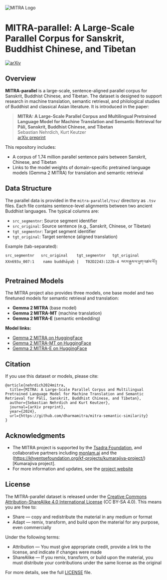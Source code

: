 ![MITRA Logo](dm-logo-full.avif)

# MITRA-parallel: A Large-Scale Parallel Corpus for Sanskrit, Buddhist Chinese, and Tibetan

[![arXiv](https://img.shields.io/badge/arXiv-2024.XXXX-blue)](https://github.com/dharmamitra/mitra-semantic-similarity)

## Overview

**MITRA-parallel** is a large-scale, sentence-aligned parallel corpus for Sanskrit, Buddhist Chinese, and Tibetan. The dataset is designed to support research in machine translation, semantic retrieval, and philological studies of Buddhist and classical Asian literature. It is introduced in the paper:

> **MITRA: A Large-Scale Parallel Corpus and Multilingual Pretrained Language Model for Machine Translation and Semantic Retrieval for Pāli, Sanskrit, Buddhist Chinese, and Tibetan**  
> Sebastian Nehrdich, Kurt Keutzer  
> [arXiv preprint](https://github.com/dharmamitra/mitra-semantic-similarity)

This repository includes:
- A corpus of 1.74 million parallel sentence pairs between Sanskrit, Chinese, and Tibetan
- Links to the model weights of domain-specific pretrained language models (Gemma 2 MITRA) for translation and semantic retrieval

## Data Structure

The parallel data is provided in the `mitra-parallel/tsv/` directory as `.tsv` files. Each file contains sentence-level alignments between two ancient Buddhist languages. The typical columns are:

- `src_segmentnr`: Source segment identifier
- `src_original`: Source sentence (e.g., Sanskrit, Chinese, or Tibetan)
- `tgt_segmentnr`: Target segment identifier
- `tgt_original`: Target sentence (aligned translation)

Example (tab-separated):
```
src_segmentnr	src_original	tgt_segmentnr	tgt_original
XXn693u_007:1	 namo buddhāyaḥ |	T02D2243:122b-4	སངས་རྒྱས་ལ་ཕྱག་འཚལ་ལོ་༎
```

## Pretrained Models

The MITRA project also provides three models, one base model and two finetuned models for semantic retrieval and translation:

- **Gemma 2 MITRA** (base model)
- **Gemma 2 MITRA-MT** (machine translation)
- **Gemma 2 MITRA-E** (semantic embedding)

**Model links:**

- [Gemma 2 MITRA on HuggingFace](https://huggingface.co/buddhist-nlp/gemma-2-mitra)
- [Gemma 2 MITRA-MT on HuggingFace](https://huggingface.co/buddhist-nlp/gemma-2-mitra-it)
- [Gemma 2 MITRA-E on HuggingFace](https://huggingface.co/buddhist-nlp/gemma-2-mitra-e)

## Citation
If you use this dataset or models, please cite:

```
@article{nehrdich2024mitra,
  title={MITRA: A Large-Scale Parallel Corpus and Multilingual Pretrained Language Model for Machine Translation and Semantic Retrieval for Pāli, Sanskrit, Buddhist Chinese, and Tibetan},
  author={Sebastian Nehrdich and Kurt Keutzer},
  journal={arXiv preprint},
  year={2024},
  url={https://github.com/dharmamitra/mitra-semantic-similarity}
}
```

## Acknowledgments
- The MITRA project is supported by the [Tsadra Foundation](https://tsadra.org), and collaborative partners including [monlam.ai](http://monlam.ai) and the (https://khyentsefoundation.org/kf-projects/kumarajiva-project/)[Kumarajiva project].
- For more information and updates, see the [project website](http://dharmamitra.org) 

## License
The MITRA-parallel dataset is released under the [Creative Commons Attribution-ShareAlike 4.0 International License](https://creativecommons.org/licenses/by-sa/4.0/) (CC BY-SA 4.0). This means you are free to:
- Share — copy and redistribute the material in any medium or format
- Adapt — remix, transform, and build upon the material for any purpose, even commercially

Under the following terms:
- Attribution — You must give appropriate credit, provide a link to the license, and indicate if changes were made
- ShareAlike — If you remix, transform, or build upon the material, you must distribute your contributions under the same license as the original

For more details, see the full [LICENSE](LICENSE) file. 